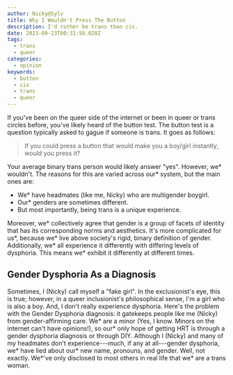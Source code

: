 ```yaml
---
author: Nicky@Sylv
title: Why I Wouldn't Press The Button
description: I'd rather be trans than cis.
date: 2023-09-23T00:31:58.028Z
tags:
  - trans
  - queer
categories:
  - opinion
keywords:
  - button
  - cis
  - trans
  - queer
---
```


If you've been on the queer side of the internet or been in queer or trans circles before, you've likely heard of the button test. The button test is a question typically asked to gague if someone is trans. It goes as follows:
> If you could press a button that would make you a boy/girl instantly, would you press it?

Your average binary trans person would likely answer "yes". However, we* wouldn't. The reasons for this are varied across our* system, but the main ones are:
- We* have headmates (like me, Nicky) who are multigender boygirl.
- Our* genders are sometimes different.
- But most importantly, being trans is a unique experience.

Moreover, we* collectively agree that gender is a group of facets of identity that has its corresponding norms and aesthetics. It's more complicated for us\*, because we* live above society's rigid, binary definition of gender. Additionally, we* all experience it differently with differing levels of dysphoria. This means we* exhibit it differently at different times.

## Gender Dysphoria As a Diagnosis
Sometimes, I (Nicky) call myself a "fake girl". In the exclusionist's eye, this is true; however, in a queer inclusionist's philosophical sense, I'm a girl who is also a boy. And, I don't really experience dysphoria. Here's the problem with the Gender Dysphoria diagnosis: it gatekeeps people like me (Nicky) from gender-affirming care. We* are a minor (Yes, I know. Minors on the internet can't have opinions!), so our* only hope of getting HRT is through a gender dysphoria diagnosis or through DIY. Although I (Nicky) and many of my headmates don't experience---much, if any at all---gender dysphoria, we* have lied about our* new name, pronouns, and gender. Well, not exactly. We\*'ve only disclosed to most others in real life that we* are a trans woman.
